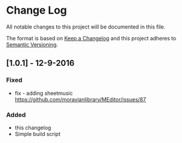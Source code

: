 # Change Log
All notable changes to this project will be documented in this file.

The format is based on [Keep a Changelog](http://keepachangelog.com/) 
and this project adheres to [Semantic Versioning](http://semver.org/).

## [1.0.1] - 12-9-2016

### Fixed
- fix - adding sheetmusic https://github.com/moravianlibrary/MEditor/issues/87

### Added
- this changelog
- Simple build script